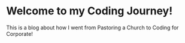 # Welcome to my Coding Journey!

This is a blog about how I went from Pastoring a Church to Coding for Corporate!